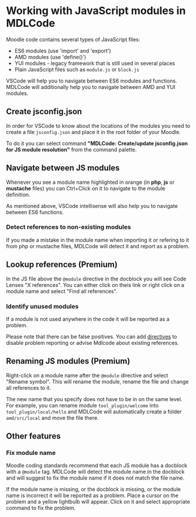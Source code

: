 # Working with JavaScript modules in MDLCode

Moodle code contains several types of JavaScript files:
- ES6 modules (use 'import' and 'export')
- AMD modules (use 'define()')
- YUI modules - legacy framework that is still used in several places
- Plain JavaScript files such as `module.js` or `block.js`

VSCode will help you to navigate between ES6 modules and functions. MDLCode will additionally
help you to navigate between AMD and YUI modules.

## Create jsconfig.json

In order for VSCode to know about the locations of the modules you need to create a file `jsconfig.json`
and place it in the root folder of your Moodle.

To do it you can select command **"MDLCode: Create/update jsconfig.json for JS module resolution"**
from the command palette.

## Navigate between JS modules

Whenever you see a module name highlighted in orange (in **php**, **js** or **mustache** files) you can
Ctrl+Click on it to navigate to the module definition.

As mentioned above, VSCode intellisense will also help you to navigate between ES6 functions.

### Detect references to non-existing modules

If you made a mistake in the module name when importing it or refering to it from php or mustache files,
MDLCode will detect it and report as a problem.

## Lookup references (Premium)

In the JS file above the `@module` directive in the docblock you will see Code Lenses "X references".
You can either click on theis link or right click on a module name and select "Find all references".

### Identify unused modules

If a module is not used anywhere in the code it will be reported as a problem.

Please note that there can be false positives. You can add [directives](directives.md) to
disable problem reporting or advise Mdlcode about existing references.

## Renaming JS modules (Premium)

Right-click on a module name after the `@module` directive and select "Rename symbol".
This will rename the module, rename the file and change all references to it.

The new name that you specify does not have to be in on the same level. For example, you can rename
module `tool_plugin/welcome` into `tool_plugin/local/hello` and MDLCode will automatically
create a folder `amd/src/local` and move the file there.

## Other features

### Fix module name

Moodle coding standards recommend that each JS module has a docblock with a `@module` tag. MDLCode
will detect the module name in the docblock and will suggest to fix the module name if it does not
match the file name.

If the module name is missing, or the docblock is missing, or the module name is incorrect
it will be reported as a problem. Place a cursor on the problem and a yellow lightbulb will
appear. Click on it and select appropriate command to fix the problem.

